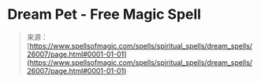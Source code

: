 <!--yml
category: 未分类
date: 2024-06-12 19:13:27
-->

# Dream Pet - Free Magic Spell

> 来源：[https://www.spellsofmagic.com/spells/spiritual_spells/dream_spells/26007/page.html#0001-01-01](https://www.spellsofmagic.com/spells/spiritual_spells/dream_spells/26007/page.html#0001-01-01)